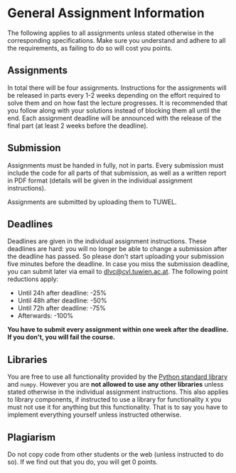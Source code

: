 # General Assignment Information

The following applies to all assignments unless stated otherwise in the corresponding specifications. Make sure you understand and adhere to all the requirements, as failing to do so will cost you points.

## Assignments

In total there will be four assignments. Instructions for the assignments will be released in parts every 1-2 weeks depending on the effort required to solve them and on how fast the lecture progresses. It is recommended that you follow along with your solutions instead of blocking them all until the end. Each assignment deadline will be announced with the release of the final part (at least 2 weeks before the deadline).   

## Submission

Assignments must be handed in fully, not in parts. Every submission must include the code for all parts of that submission, as well as a written report in PDF format (details will be given in the individual assignment instructions).

Assignments are submitted by uploading them to TUWEL.

## Deadlines

Deadlines are given in the individual assignment instructions. These deadlines are hard: you will no longer be able to change a submission after the deadline has passed. So please don't start uploading your submission five minutes before the deadline. In case you miss the submission deadline, you can submit later via email to dlvc@cvl.tuwien.ac.at. The following point reductions apply:

- Until 24h after deadline: -25%
- Until 48h after deadline: -50%
- Until 72h after deadline: -75%
- Afterwards: -100%

**You have to submit every assignment within one week after the deadline. If you don't, you will fail the course.**

## Libraries

You are free to use all functionality provided by the [Python standard library](https://docs.python.org/3/library/) and `numpy`. However you are **not allowed to use any other libraries** unless stated otherwise in the individual assignment instructions. This also applies to library components, if instructed to use a library for functionality `X` you must not use it for anything but this functionality. That is to say you have to implement everything yourself unless instructed otherwise.

## Plagiarism

Do not copy code from other students or the web (unless instructed to do so). If we find out that you do, you will get 0 points.




